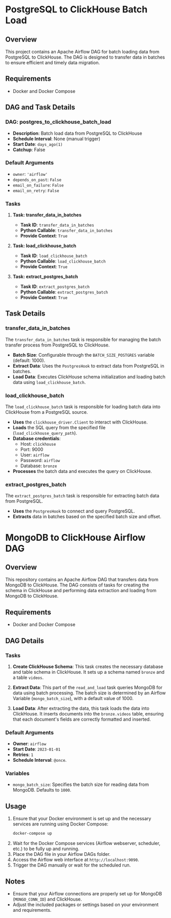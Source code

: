# PostgreSQL to ClickHouse Batch Load

## Overview

This project contains an Apache Airflow DAG for batch loading data from PostgreSQL to ClickHouse. 
The DAG is designed to transfer data in batches to ensure efficient and timely data migration.

## Requirements

- Docker and Docker Compose

## DAG and Task Details 

### DAG: postgres_to_clickhouse_batch_load 
- **Description**: Batch load data from PostgreSQL to ClickHouse 
- **Schedule Interval**: None (manual trigger) 
- **Start Date**: `days_ago(1)` 
- **Catchup**: False 


### Default Arguments 
- `owner`: `'airflow'` 
- `depends_on_past`: `False` 
- `email_on_failure`: `False` 
- `email_on_retry`: `False`


### Tasks

1. **Task: transfer_data_in_batches**
   - **Task ID**: `transfer_data_in_batches`
   - **Python Callable**: `transfer_data_in_batches`
   - **Provide Context**: `True`

2. **Task: load_clickhouse_batch**
   - **Task ID**: `load_clickhouse_batch`
   - **Python Callable**: `load_clickhouse_batch`
   - **Provide Context**: `True`

3. **Task: extract_postgres_batch**
   - **Task ID**: `extract_postgres_batch`
   - **Python Callable**: `extract_postgres_batch`
   - **Provide Context**: `True`


## Task Details

### transfer_data_in_batches
The `transfer_data_in_batches` task is responsible for managing the batch transfer process from PostgreSQL to ClickHouse.

- **Batch Size**: Configurable through the `BATCH_SIZE_POSTGRES` variable (default: 1000).
- **Extract Data**: Uses the `PostgresHook` to extract data from PostgreSQL in batches.
- **Load Data**: Executes ClickHouse schema initialization and loading batch data using `load_clickhouse_batch`.

### load_clickhouse_batch
The `load_clickhouse_batch` task is responsible for loading batch data into ClickHouse from a PostgreSQL source.

- **Uses** the `clickhouse_driver.Client` to interact with ClickHouse.
- **Loads** the SQL query from the specified file (`load_clickhouse_query_path`).
- **Database credentials**:
    - Host: `clickhouse`
    - Port: 9000
    - User: `airflow`
    - Password: `airflow`
    - Database: `bronze`
- **Processes** the batch data and executes the query on ClickHouse.

### extract_postgres_batch
The `extract_postgres_batch` task is responsible for extracting batch data from PostgreSQL.

- **Uses** the `PostgresHook` to connect and query PostgreSQL.
- **Extracts** data in batches based on the specified batch size and offset.


# MongoDB to ClickHouse Airflow DAG

## Overview

This repository contains an Apache Airflow DAG that transfers data from MongoDB to ClickHouse. The DAG consists of tasks for creating the schema in ClickHouse and performing data extraction and loading from MongoDB to ClickHouse.

## Requirements

- Docker and Docker Compose

## DAG Details

### Tasks

1. **Create ClickHouse Schema**: This task creates the necessary database and table schema in ClickHouse. It sets up a schema named `bronze` and a table `videos`.

2. **Extract Data**: This part of the `read_and_load` task queries MongoDB for data using batch processing. The batch size is determined by an Airflow Variable (`mongo_batch_size`), with a default value of 1000.

3. **Load Data**: After extracting the data, this task loads the data into ClickHouse. It inserts documents into the `bronze.videos` table, ensuring that each document's fields are correctly formatted and inserted.

### Default Arguments

- **Owner**: `airflow`
- **Start Date**: `2023-01-01`
- **Retries**: `1`
- **Schedule Interval**: `@once`.

### Variables

- `mongo_batch_size`: Specifies the batch size for reading data from MongoDB. Defaults to `1000`.


## Usage

1. Ensure that your Docker environment is set up and the necessary services are running using Docker Compose:
    ```sh
    docker-compose up
    ```
2. Wait for the Docker Compose services (Airflow webserver, scheduler, etc.) to be fully up and running.
3. Place the DAG file in your Airflow DAGs folder.
4. Access the Airflow web interface at `http://localhost:9090`.
5. Trigger the DAG manually or wait for the scheduled run.

## Notes

- Ensure that your Airflow connections are properly set up for MongoDB (`MONGO_CONN_ID`) and ClickHouse.
- Adjust the included packages or settings based on your environment and requirements.
